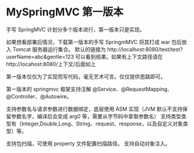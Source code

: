 # MySpringMVC 第一版本
手写 SpringMVC 计划分多个版本进行，第一版本只是实现。

如果想看部署后情况，下载第一版本的手写 SpringmMVC 将其打成 war 包后放入 Tomcat 服务器运行集合。
默认的链接为 http://localhost:8080/test/test?userName=abc&gentle=123
可以看到结果。如果有上下文路径请在 http://locahost:8080/上下文/后面如上

第一版本仅仅为了实现而写代码，毫无艺术可言。仅仅提供思路即可。

第一版本的 springmvc 框架支持注解 @Service、@RequestMapping、@Controller、@Autowire。

支持参数名与请求参数进行数据绑定，底层使用 ASM 实现（JVM 默认不支持保留参数名字，编译后会变成 arg0 等，需要从字节码中拿取参数名）
支持类型类型有（Integer,Double,Long、String、request、response，以及自定义对象类型）等。

支持包扫描，可使用 property 文件配置扫描路径。
支持自动对象注入。

